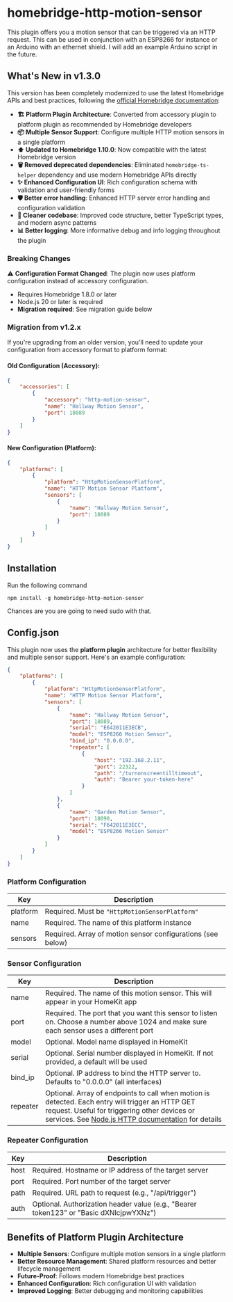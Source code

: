 # homebridge-http-motion-sensor

This plugin offers you a motion sensor that can be triggered via an HTTP request. This can be used in conjunction with an ESP8266 for instance or an Arduino with an ethernet shield. I will add an example Arduino script in the future.

## What's New in v1.3.0

This version has been completely modernized to use the latest Homebridge APIs and best practices, following the [official Homebridge documentation](https://developers.homebridge.io/#/api/platform-plugins):

- **🏗️ Platform Plugin Architecture**: Converted from accessory plugin to platform plugin as recommended by Homebridge developers
- **📦 Multiple Sensor Support**: Configure multiple HTTP motion sensors in a single platform
- **⬆️ Updated to Homebridge 1.10.0**: Now compatible with the latest Homebridge version
- **🗑️ Removed deprecated dependencies**: Eliminated `homebridge-ts-helper` dependency and use modern Homebridge APIs directly
- **✨ Enhanced Configuration UI**: Rich configuration schema with validation and user-friendly forms
- **🛡️ Better error handling**: Enhanced HTTP server error handling and configuration validation
- **🧹 Cleaner codebase**: Improved code structure, better TypeScript types, and modern async patterns
- **📊 Better logging**: More informative debug and info logging throughout the plugin

### Breaking Changes

⚠️ **Configuration Format Changed**: The plugin now uses platform configuration instead of accessory configuration.

- Requires Homebridge 1.8.0 or later
- Node.js 20 or later is required
- **Migration required**: See migration guide below

### Migration from v1.2.x

If you're upgrading from an older version, you'll need to update your configuration from accessory format to platform format:

#### Old Configuration (Accessory):

```json
{
    "accessories": [
        {
            "accessory": "http-motion-sensor",
            "name": "Hallway Motion Sensor",
            "port": 18089
        }
    ]
}
```

#### New Configuration (Platform):

```json
{
    "platforms": [
        {
            "platform": "HttpMotionSensorPlatform",
            "name": "HTTP Motion Sensor Platform",
            "sensors": [
                {
                    "name": "Hallway Motion Sensor",
                    "port": 18089
                }
            ]
        }
    ]
}
```

## Installation

Run the following command

```
npm install -g homebridge-http-motion-sensor
```

Chances are you are going to need sudo with that.

## Config.json

This plugin now uses the **platform plugin** architecture for better flexibility and multiple sensor support. Here's an example configuration:

```json
{
    "platforms": [
        {
            "platform": "HttpMotionSensorPlatform",
            "name": "HTTP Motion Sensor Platform",
            "sensors": [
                {
                    "name": "Hallway Motion Sensor",
                    "port": 18089,
                    "serial": "E642011E3ECB",
                    "model": "ESP8266 Motion Sensor",
                    "bind_ip": "0.0.0.0",
                    "repeater": [
                        {
                            "host": "192.168.2.11",
                            "port": 22322,
                            "path": "/turnonscreentilltimeout",
                            "auth": "Bearer your-token-here"
                        }
                    ]
                },
                {
                    "name": "Garden Motion Sensor",
                    "port": 18090,
                    "serial": "F642011E3ECC",
                    "model": "ESP8266 Motion Sensor"
                }
            ]
        }
    ]
}
```

### Platform Configuration

| Key      | Description                                                 |
| -------- | ----------------------------------------------------------- |
| platform | Required. Must be `"HttpMotionSensorPlatform"`              |
| name     | Required. The name of this platform instance                |
| sensors  | Required. Array of motion sensor configurations (see below) |

### Sensor Configuration

| Key      | Description                                                                                                                                                                                                                                                               |
| -------- | ------------------------------------------------------------------------------------------------------------------------------------------------------------------------------------------------------------------------------------------------------------------------- |
| name     | Required. The name of this motion sensor. This will appear in your HomeKit app                                                                                                                                                                                            |
| port     | Required. The port that you want this sensor to listen on. Choose a number above 1024 and make sure each sensor uses a different port                                                                                                                                     |
| model    | Optional. Model name displayed in HomeKit                                                                                                                                                                                                                                 |
| serial   | Optional. Serial number displayed in HomeKit. If not provided, a default will be used                                                                                                                                                                                     |
| bind_ip  | Optional. IP address to bind the HTTP server to. Defaults to "0.0.0.0" (all interfaces)                                                                                                                                                                                   |
| repeater | Optional. Array of endpoints to call when motion is detected. Each entry will trigger an HTTP GET request. Useful for triggering other devices or services. See [Node.js HTTP documentation](https://nodejs.org/api/http.html#http_http_get_options_callback) for details |

### Repeater Configuration

| Key  | Description                                                                            |
| ---- | -------------------------------------------------------------------------------------- |
| host | Required. Hostname or IP address of the target server                                  |
| port | Required. Port number of the target server                                             |
| path | Required. URL path to request (e.g., "/api/trigger")                                   |
| auth | Optional. Authorization header value (e.g., "Bearer token123" or "Basic dXNlcjpwYXNz") |

## Benefits of Platform Plugin Architecture

- **Multiple Sensors**: Configure multiple motion sensors in a single platform
- **Better Resource Management**: Shared platform resources and better lifecycle management
- **Future-Proof**: Follows modern Homebridge best practices
- **Enhanced Configuration**: Rich configuration UI with validation
- **Improved Logging**: Better debugging and monitoring capabilities
